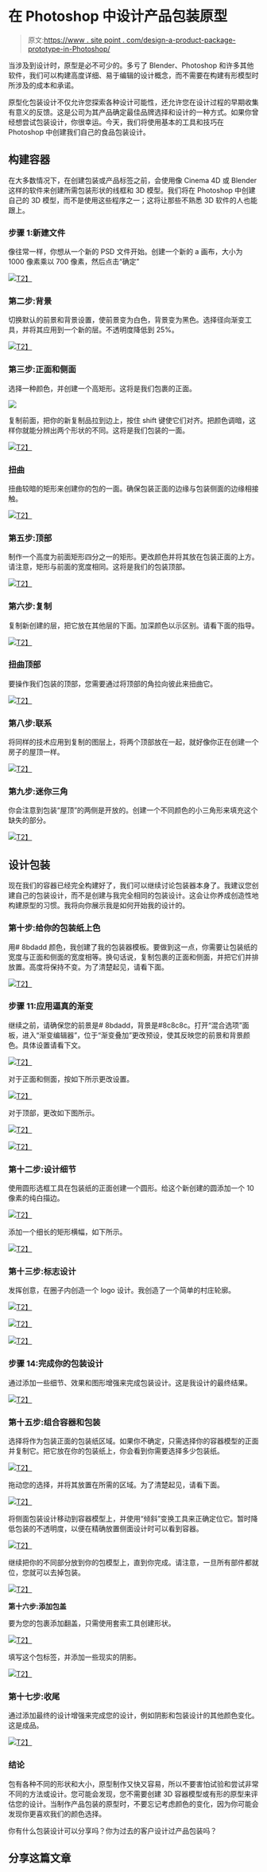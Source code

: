 # 在 Photoshop 中设计产品包装原型

> 原文:[https://www . site point . com/design-a-product-package-prototype-in-Photoshop/](https://www.sitepoint.com/design-a-product-package-prototype-in-photoshop/)

当涉及到设计时，原型是必不可少的。多亏了 Blender、Photoshop 和许多其他软件，我们可以构建高度详细、易于编辑的设计概念，而不需要在构建有形模型时所涉及的成本和承诺。

原型化包装设计不仅允许您探索各种设计可能性，还允许您在设计过程的早期收集有意义的反馈。这是公司为其产品确定最佳品牌选择和设计的一种方式。如果你曾经想尝试包装设计，你很幸运。今天，我们将使用基本的工具和技巧在 Photoshop 中创建我们自己的食品包装设计。

## 构建容器

在大多数情况下，在创建包装或产品标签之前，会使用像 Cinema 4D 或 Blender 这样的软件来创建所需包装形状的线框和 3D 模型。我们将在 Photoshop 中创建自己的 3D 模型，而不是使用这些程序之一；这将让那些不熟悉 3D 软件的人也能跟上。

### 步骤 1:新建文件

像往常一样，你想从一个新的 PSD 文件开始。创建一个新的 a 画布，大小为 1000 像素乘以 700 像素，然后点击“确定”

[![](../Images/a12552f5d386ad0753f2daa58df709b2.png)T2】](https://www.sitepoint.com/wp-content/uploads/2013/01/1.png)

### 第二步:背景

切换默认的前景和背景设置，使前景变为白色，背景变为黑色。选择径向渐变工具，并将其应用到一个新的层。不透明度降低到 25%。

[![](../Images/78d3bf484a2edaa95392c86cdf3b39f0.png)T2】](https://www.sitepoint.com/wp-content/uploads/2013/01/2.png)

### 第三步:正面和侧面

选择一种颜色，并创建一个高矩形。这将是我们包裹的正面。

[![](../Images/4c18a82395c5dd6dbbdce28206d36e40.png)](https://www.sitepoint.com/wp-content/uploads/2013/01/3.png)

复制前面，把你的新复制品拉到边上，按住 shift 键使它们对齐。把颜色调暗，这样你就能分辨出两个形状的不同。这将是我们包装的一面。

[![](../Images/888e35ea4d98f1190c261e6eacebf881.png)T2】](https://www.sitepoint.com/wp-content/uploads/2013/01/3-1.png)

### 扭曲

扭曲较暗的矩形来创建你的包的一面。确保包装正面的边缘与包装侧面的边缘相接触。

[![](../Images/d48a33032fa0804d059a59fa65e499b8.png)T2】](https://www.sitepoint.com/wp-content/uploads/2013/01/4.png)

### 第五步:顶部

制作一个高度为前面矩形四分之一的矩形。更改颜色并将其放在包装正面的上方。请注意，矩形与前面的宽度相同。这将是我们的包装顶部。

[![](../Images/4d9228170e3658a70a5578fb08247552.png)T2】](https://www.sitepoint.com/wp-content/uploads/2013/01/5.png)

### 第六步:复制

复制新创建的层，把它放在其他层的下面。加深颜色以示区别。请看下面的指导。

[![](../Images/5020257369ded3ff43244105c4039aac.png)T2】](https://www.sitepoint.com/wp-content/uploads/2013/01/6.png)

### 扭曲顶部

要操作我们包装的顶部，您需要通过将顶部的角拉向彼此来扭曲它。

[![](../Images/60e794832e8892b587370d8c00b507a3.png)T2】](https://www.sitepoint.com/wp-content/uploads/2013/01/7.png)

### 第八步:联系

将同样的技术应用到复制的图层上，将两个顶部放在一起，就好像你正在创建一个房子的屋顶一样。

[![](../Images/3ec1da4fd7ef697f23f00ff84e2e38e7.png)T2】](https://www.sitepoint.com/wp-content/uploads/2013/01/8.png)

### 第九步:迷你三角

你会注意到包装“屋顶”的两侧是开放的。创建一个不同颜色的小三角形来填充这个缺失的部分。

[![](../Images/20342d5942b935183316f2754ae8ed76.png)T2】](https://www.sitepoint.com/wp-content/uploads/2013/01/9.png)

## 设计包装

现在我们的容器已经完全构建好了，我们可以继续讨论包装器本身了。我建议您创建自己的包装设计，而不是创建与我完全相同的包装设计。这会让你养成创造性地构建原型的习惯。我将向你展示我是如何开始我的设计的。

### 第十步:给你的包装纸上色

用# 8bdadd 颜色，我创建了我的包装器模板。要做到这一点，你需要让包装纸的宽度与正面和侧面的宽度相等。换句话说，复制包裹的正面和侧面，并把它们并排放置。高度将保持不变。为了清楚起见，请看下面。

[![](../Images/fe3dbb122ed8b47da86d62a4372ba55c.png)T2】](https://www.sitepoint.com/wp-content/uploads/2013/01/10.png)

### 步骤 11:应用逼真的渐变

继续之前，请确保您的前景是# 8bdadd，背景是#8c8c8c。打开“混合选项”面板，进入“渐变编辑器”，位于“渐变叠加”更改预设，使其反映您的前景和背景颜色。具体设置请看下文。

[![](../Images/871b80aceae9a986954f77241094a7bf.png)T2】](https://www.sitepoint.com/wp-content/uploads/2013/01/11.png)

对于正面和侧面，按如下所示更改设置。

[![](../Images/02ebb1cc2a59c3dcd8c70619bff43b98.png)T2】](https://www.sitepoint.com/wp-content/uploads/2013/01/11-1.png)

对于顶部，更改如下图所示。

[![](../Images/e8a70d7c96eaa48c908c624e9542865f.png)T2】](https://www.sitepoint.com/wp-content/uploads/2013/01/11-2.png)

[![](../Images/af642f8dc4bb03e589d0a6afa239a412.png)T2】](https://www.sitepoint.com/wp-content/uploads/2013/01/11-3.png)

### 第十二步:设计细节

使用圆形选框工具在包装纸的正面创建一个圆形。给这个新创建的圆添加一个 10 像素的纯白描边。

[![](../Images/5c48a07cdb9d61ccecff78585cb5a507.png)T2】](https://www.sitepoint.com/wp-content/uploads/2013/01/12.png)

添加一个细长的矩形横幅，如下所示。

[![](../Images/adfb717fca9c6a206e121796e810166c.png)T2】](https://www.sitepoint.com/wp-content/uploads/2013/01/12-1.png)

### 第十三步:标志设计

发挥创意，在圈子内创造一个 logo 设计。我创造了一个简单的村庄轮廓。

[![](../Images/00209573ea1e87a14c0f577a65e7ac10.png)T2】](https://www.sitepoint.com/wp-content/uploads/2013/01/13.png)

[![](../Images/5b4dde64d309a156e137a8adc5208e95.png)T2】](https://www.sitepoint.com/wp-content/uploads/2013/01/13-1.png)

[![](../Images/9b48ec60c1fb91c2d85c369ffaddf433.png)T2】](https://www.sitepoint.com/wp-content/uploads/2013/01/13-2.png)

### 步骤 14:完成你的包装设计

通过添加一些细节、效果和图形增强来完成包装设计。这是我设计的最终结果。

[![](../Images/a7eb424c3fc1f4df92d297f949587c91.png)T2】](https://www.sitepoint.com/wp-content/uploads/2013/01/14.png)

### 第十五步:组合容器和包装

选择将作为包装正面的包装纸区域。如果你不确定，只需选择你的容器模型的正面并复制它。把它放在你的包装纸上，你会看到你需要选择多少包装纸。

[![](../Images/ff1005bb3fb252a9df8165e7d74fb3e6.png)T2】](https://www.sitepoint.com/wp-content/uploads/2013/01/15.png)

拖动您的选择，并将其放置在所需的区域。为了清楚起见，请看下面。

[![](../Images/fac8dacd25594773f4c43484655f3dcc.png)T2】](https://www.sitepoint.com/wp-content/uploads/2013/01/15-1.png)

将侧面包装设计移动到容器模型上，并使用“倾斜”变换工具来正确定位它。暂时降低包装的不透明度，以便在精确放置侧面设计时可以看到容器。

[![](../Images/feba7fb3b64a90339b60e7d1dd3f1b76.png)T2】](https://www.sitepoint.com/wp-content/uploads/2013/01/15-2.png)

继续把你的不同部分放到你的包模型上，直到你完成。请注意，一旦所有部件都就位，您就可以去掉包装。

[![](../Images/0af62fc9f709433d20d274be45e931c4.png)T2】](https://www.sitepoint.com/wp-content/uploads/2013/01/15-3.png)

**第十六步:添加包盖**

要为您的包裹添加翻盖，只需使用套索工具创建形状。

[![](../Images/d28d45ff9fb0a5f7b963c093c8a4fddb.png)T2】](https://www.sitepoint.com/wp-content/uploads/2013/01/16.png)

填写这个包标签，并添加一些现实的阴影。

[![](../Images/e2d4ac85271b3cf4af22333839d8beb8.png)T2】](https://www.sitepoint.com/wp-content/uploads/2013/01/16-1.png)

### 第十七步:收尾

通过添加最终的设计增强来完成您的设计，例如阴影和包装设计的其他颜色变化。这是成品。

[![](../Images/cd263c38091f23d1b0335991dba94b0b.png)T2】](https://www.sitepoint.com/wp-content/uploads/2013/01/pkgdsn.jpg)

### 结论

包有各种不同的形状和大小，原型制作又快又容易，所以不要害怕试验和尝试非常不同的方法或设计。您可能会发现，您不需要创建 3D 容器模型或有形的原型来评估您的设计。当制作产品包装的原型时，不要忘记考虑颜色的变化，因为你可能会发现你更喜欢我们的颜色选择。

你有什么包装设计可以分享吗？你为过去的客户设计过产品包装吗？

## 分享这篇文章
